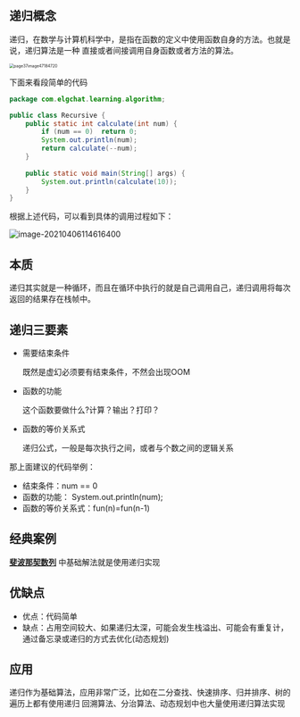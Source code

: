 ## **递归概念**

递归，在数学与计算机科学中，是指在函数的定义中使用函数自身的方法。也就是说，递归算法是一种
直接或者间接调用自身函数或者方法的算法。

<img src="https://elgchat-oss.oss-accelerate.aliyuncs.com/elgchat/2021_04_05/page37image47184720.png" alt="page37image47184720" style="zoom: 50%;" />



下面来看段简单的代码

```java
package com.elgchat.learning.algorithm;

public class Recursive {
    public static int calculate(int num) {
        if (num == 0)  return 0;
        System.out.println(num);
        return calculate(--num);
    }
    
    public static void main(String[] args) {
        System.out.println(calculate(10));
    }
}
```

根据上述代码，可以看到具体的调用过程如下：

![image-20210406114616400](https://elgchat-oss.oss-accelerate.aliyuncs.com/elgchat/2021_04_06/image-20210406114616400.png)



## 本质

递归其实就是一种循环，而且在循环中执行的就是自己调用自己，递归调用将每次返回的结果存在栈帧中。

## 递归三要素

* 需要结束条件

  既然是虚幻必须要有结束条件，不然会出现OOM

* 函数的功能

  这个函数要做什么?计算？输出？打印？

* 函数的等价关系式

  递归公式，一般是每次执行之间，或者与个数之间的逻辑关系

那上面建议的代码举例：

* 结束条件：num == 0
* 函数的功能：  System.out.println(num);
* 函数的等价关系式：fun(n)=fun(n-1)

## 经典案例

 **[斐波那契数列](/docs/algorithm/solve/斐波那契数列.md)** 中基础解法就是使用递归实现

## 优缺点

* 优点：代码简单
* 缺点：占用空间较大、如果递归太深，可能会发生栈溢出、可能会有重复计，通过备忘录或递归的方式去优化(动态规划)

## 应用

递归作为基础算法，应用非常广泛，比如在二分查找、快速排序、归并排序、树的遍历上都有使用递归
回溯算法、分治算法、动态规划中也大量使用递归算法实现

